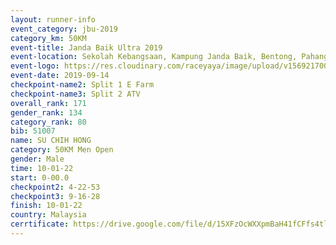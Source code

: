 ```yaml
---
layout: runner-info 
event_category: jbu-2019 
category_km: 50KM 
event-title: Janda Baik Ultra 2019
event-location: Sekolah Kebangsaan, Kampung Janda Baik, Bentong, Pahang, Malaysia 
event-logo: https://res.cloudinary.com/raceyaya/image/upload/v1569217009/logo/janda-baik_vch1pc.jpg 
event-date: 2019-09-14 
checkpoint-name2: Split 1 E Farm 
checkpoint-name3: Split 2 ATV 
overall_rank: 171
gender_rank: 134
category_rank: 80
bib: 51007
name: SU CHIH HONG
category: 50KM Men Open
gender: Male
time: 10-01-22
start: 0-00.0
checkpoint2: 4-22-53
checkpoint3: 9-16-28
finish: 10-01-22
country: Malaysia
cerrtificate: https://drive.google.com/file/d/15XFzOcWXXpmBaH41fCFfs4tlsC1eSHn3/view?usp=sharing
---
```

